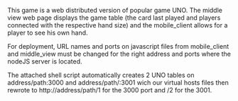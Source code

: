 This game is a web distributed version of popular game UNO.
The middle view web page displays the game table (the card last played and players connected with the respective hand size) and the mobile_client allows for a player to see his own hand.

For deployment, URL names and ports on javascript files from mobile_client and middle_view must be changed for the right address and ports where the nodeJS server is located.

The attached shell script automatically creates 2 UNO tables on address/path:3000 and address/path/:3001 wich our virtual hosts files then rewrote to http://address/path/1 for the 3000 port and /2 for the 3001.
